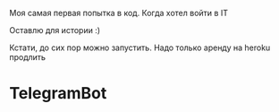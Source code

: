 Моя самая первая попытка в код. Когда хотел войти в IT

Оставлю для истории :)

Кстати, до сих пор можно запустить. Надо только аренду на heroku продлить


# TelegramBot
